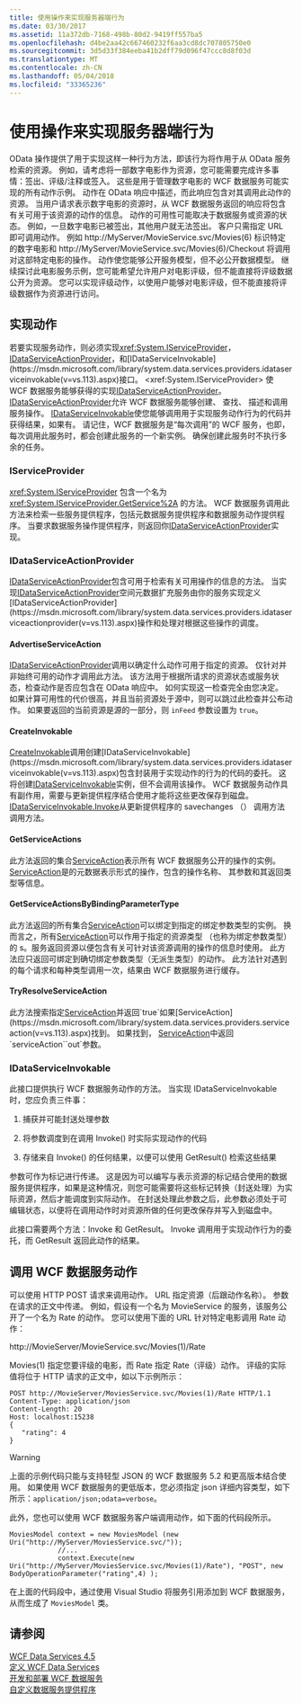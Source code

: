 ```yaml
---
title: 使用操作来实现服务器端行为
ms.date: 03/30/2017
ms.assetid: 11a372db-7168-498b-80d2-9419ff557ba5
ms.openlocfilehash: d4be2aa42c667460232f6aa3cd8dc707805750e0
ms.sourcegitcommit: 3d5d33f384eeba41b2dff79d096f47ccc8d8f03d
ms.translationtype: MT
ms.contentlocale: zh-CN
ms.lasthandoff: 05/04/2018
ms.locfileid: "33365236"
---
```

# <a name="using-actions-to-implement-server-side-behavior"></a>使用操作来实现服务器端行为
OData 操作提供了用于实现这样一种行为方法，即该行为将作用于从 OData 服务检索的资源。  例如，请考虑将一部数字电影作为资源，您可能需要完成许多事情：签出、评级/注释或签入。 这些是用于管理数字电影的 WCF 数据服务可能实现的所有动作示例。 动作在 OData 响应中描述，而此响应包含对其调用此动作的资源。 当用户请求表示数字电影的资源时，从 WCF 数据服务返回的响应将包含有关可用于该资源的动作的信息。 动作的可用性可能取决于数据服务或资源的状态。 例如，一旦数字电影已被签出，其他用户就无法签出。 客户只需指定 URL 即可调用动作。 例如 http://MyServer/MovieService.svc/Movies(6) 标识特定的数字电影和 http://MyServer/MovieService.svc/Movies(6)/Checkout 将调用对这部特定电影的操作。 动作使您能够公开服务模型，但不必公开数据模型。 继续探讨此电影服务示例，您可能希望允许用户对电影评级，但不能直接将评级数据公开为资源。 您可以实现评级动作，以使用户能够对电影评级，但不能直接将评级数据作为资源进行访问。  
  
## <a name="implementing-an-action"></a>实现动作  
 若要实现服务动作，则必须实现<xref:System.IServiceProvider>， [IDataServiceActionProvider](https://msdn.microsoft.com/library/system.data.services.providers.idataserviceactionprovider(v=vs.113).aspx)，和[IDataServiceInvokable](https://msdn.microsoft.com/library/system.data.services.providers.idataserviceinvokable(v=vs.113).aspx)接口。 <xref:System.IServiceProvider> 使 WCF 数据服务能够获得的实现[IDataServiceActionProvider](https://msdn.microsoft.com/library/system.data.services.providers.idataserviceactionprovider(v=vs.113).aspx)。 [IDataServiceActionProvider](https://msdn.microsoft.com/library/system.data.services.providers.idataserviceactionprovider(v=vs.113).aspx)允许 WCF 数据服务能够创建、 查找、 描述和调用服务操作。 [IDataServiceInvokable](https://msdn.microsoft.com/library/system.data.services.providers.idataserviceinvokable(v=vs.113).aspx)使您能够调用用于实现服务动作行为的代码并获得结果，如果有。 请记住，WCF 数据服务是“每次调用”的 WCF 服务，也即，每次调用此服务时，都会创建此服务的一个新实例。  确保创建此服务时不执行多余的任务。  
  
### <a name="iserviceprovider"></a>IServiceProvider  
 <xref:System.IServiceProvider> 包含一个名为 <xref:System.IServiceProvider.GetService%2A> 的方法。 WCF 数据服务调用此方法来检索一些服务提供程序，包括元数据服务提供程序和数据服务动作提供程序。 当要求数据服务操作提供程序，则返回你[IDataServiceActionProvider](https://msdn.microsoft.com/library/system.data.services.providers.idataserviceactionprovider(v=vs.113).aspx)实现。  
  
### <a name="idataserviceactionprovider"></a>IDataServiceActionProvider  
 [IDataServiceActionProvider](https://msdn.microsoft.com/library/system.data.services.providers.idataserviceactionprovider(v=vs.113).aspx)包含可用于检索有关可用操作的信息的方法。 当实现[IDataServiceActionProvider](https://msdn.microsoft.com/library/system.data.services.providers.idataserviceactionprovider(v=vs.113).aspx)空间元数据扩充服务由你的服务实现定义[IDataServiceActionProvider](https://msdn.microsoft.com/library/system.data.services.providers.idataserviceactionprovider(v=vs.113).aspx)操作和处理对根据这些操作的调度。  
  
#### <a name="advertiseserviceaction"></a>AdvertiseServiceAction  
 [IDataServiceActionProvider](https://msdn.microsoft.com/library/system.data.services.providers.idataserviceactionprovider.advertiseserviceaction(v=vs.113).aspx)调用以确定什么动作可用于指定的资源。 仅针对并非始终可用的动作才调用此方法。 该方法用于根据所请求的资源状态或服务状态，检查动作是否应包含在 OData 响应中。 如何实现这一检查完全由您决定。 如果计算可用性的代价很高，并且当前资源处于源中，则可以跳过此检查并公布动作。 如果要返回的当前资源是源的一部分，则 `inFeed` 参数设置为 `true`。  
  
#### <a name="createinvokable"></a>CreateInvokable  
 [CreateInvokable](https://msdn.microsoft.com/library/system.data.services.providers.idataserviceactionprovider.createinvokable(v=vs.113).aspx)调用创建[IDataServiceInvokable](https://msdn.microsoft.com/library/system.data.services.providers.idataserviceinvokable(v=vs.113).aspx)包含封装用于实现动作的行为的代码的委托。 这将创建[IDataServiceInvokable](https://msdn.microsoft.com/library/system.data.services.providers.idataserviceinvokable(v=vs.113).aspx)实例，但不会调用该操作。 WCF 数据服务动作具有副作用，需要与更新提供程序结合使用才能将这些更改保存到磁盘。 [IDataServiceInvokable.Invoke](https://msdn.microsoft.com/library/system.data.services.providers.idataserviceinvokable.invoke(v=vs.113).aspx)从更新提供程序的 savechanges （） 调用方法调用方法。  
  
#### <a name="getserviceactions"></a>GetServiceActions  
 此方法返回的集合[ServiceAction](https://msdn.microsoft.com/library/system.data.services.providers.serviceaction(v=vs.113).aspx)表示所有 WCF 数据服务公开的操作的实例。 [ServiceAction](https://msdn.microsoft.com/library/system.data.services.providers.serviceaction(v=vs.113).aspx)是的元数据表示形式的操作，包含的操作名称、 其参数和其返回类型等信息。  
  
#### <a name="getserviceactionsbybindingparametertype"></a>GetServiceActionsByBindingParameterType  
 此方法返回的所有集合[ServiceAction](https://msdn.microsoft.com/library/system.data.services.providers.serviceaction(v=vs.113).aspx)可以绑定到指定的绑定参数类型的实例。 换而言之，所有[ServiceAction](https://msdn.microsoft.com/library/system.data.services.providers.serviceaction(v=vs.113).aspx)可以作用于指定的资源类型 （也称为绑定参数类型） 的 s。服务返回资源以便包含有关可针对该资源调用的操作的信息时使用。 此方法应只返回可绑定到确切绑定参数类型（无派生类型）的动作。 此方法针对遇到的每个请求和每种类型调用一次，结果由 WCF 数据服务进行缓存。  
  
#### <a name="tryresolveserviceaction"></a>TryResolveServiceAction  
 此方法搜索指定[ServiceAction](https://msdn.microsoft.com/library/system.data.services.providers.serviceaction(v=vs.113).aspx)并返回`true`如果[ServiceAction](https://msdn.microsoft.com/library/system.data.services.providers.serviceaction(v=vs.113).aspx)找到。 如果找到， [ServiceAction](https://msdn.microsoft.com/library/system.data.services.providers.serviceaction(v=vs.113).aspx)中返回`serviceAction``out`参数。  
  
### <a name="idataserviceinvokable"></a>IDataServiceInvokable  
 此接口提供执行 WCF 数据服务动作的方法。 当实现 IDataServiceInvokable 时，您应负责三件事：  
  
1.  捕获并可能封送处理参数  
  
2.  将参数调度到在调用 Invoke() 时实际实现动作的代码  
  
3.  存储来自 Invoke() 的任何结果，以便可以使用 GetResult() 检索这些结果  
  
 参数可作为标记进行传递。 这是因为可以编写与表示资源的标记结合使用的数据服务提供程序，如果是这种情况，则您可能需要将这些标记转换（封送处理）为实际资源，然后才能调度到实际动作。 在封送处理此参数之后，此参数必须处于可编辑状态，以便将在调用动作时对资源所做的任何更改保存并写入到磁盘中。  
  
 此接口需要两个方法：Invoke 和 GetResult。 Invoke 调用用于实现动作行为的委托，而 GetResult 返回此动作的结果。  
  
## <a name="invoking-a-wcf-data-service-action"></a>调用 WCF 数据服务动作  
 可以使用 HTTP POST 请求来调用动作。 URL 指定资源（后跟动作名称）。 参数在请求的正文中传递。 例如，假设有一个名为 MovieService 的服务，该服务公开了一个名为 Rate 的动作。 您可以使用下面的 URL 针对特定电影调用 Rate 动作：  
  
 http://MovieServer/MovieService.svc/Movies(1)/Rate  
  
 Movies(1) 指定您要评级的电影，而 Rate 指定 Rate（评级）动作。 评级的实际值将位于 HTTP 请求的正文中，如以下示例所示：  
  
```  
POST http://MovieServer/MoviesService.svc/Movies(1)/Rate HTTP/1.1   
Content-Type: application/json   
Content-Length: 20   
Host: localhost:15238  
{   
   "rating": 4   
}  
```  
  
> [!WARNING]
>  上面的示例代码只能与支持轻型 JSON 的 WCF 数据服务 5.2 和更高版本结合使用。 如果使用 WCF 数据服务的更低版本，您必须指定 json 详细内容类型，如下所示：`application/json;odata=verbose`。  
  
 此外，您也可以使用 WCF 数据服务客户端调用动作，如下面的代码段所示。  
  
```  
MoviesModel context = new MoviesModel (new Uri("http://MyServer/MoviesService.svc/"));  
            //...  
            context.Execute(new Uri("http://MyServer/MoviesService.svc/Movies(1)/Rate"), "POST", new BodyOperationParameter("rating",4) );           
```  
  
 在上面的代码段中，通过使用 Visual Studio 将服务引用添加到 WCF 数据服务，从而生成了 `MoviesModel` 类。  
  
## <a name="see-also"></a>请参阅  
 [WCF Data Services 4.5](../../../../docs/framework/data/wcf/index.md)  
 [定义 WCF Data Services](../../../../docs/framework/data/wcf/defining-wcf-data-services.md)  
 [开发和部署 WCF 数据服务](../../../../docs/framework/data/wcf/developing-and-deploying-wcf-data-services.md)  
 [自定义数据服务提供程序](../../../../docs/framework/data/wcf/custom-data-service-providers-wcf-data-services.md)
